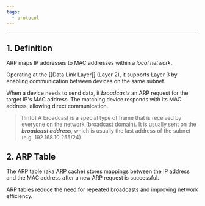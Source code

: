 ```yaml
---
tags:
  - protocol
---
```

---
## 1. Definition

ARP maps IP addresses to MAC addresses within a *local network*. 

Operating at the [[Data Link Layer]] (Layer 2), it supports Layer 3 by enabling communication between devices on the same subnet. 

When a device needs to send data, it *broadcasts* an ARP request for the target IP's MAC address. The matching device responds with its MAC address, allowing direct communication.

>[!info]
>A broadcast is a special type of frame that is received by everyone on the network (broadcast domain). It is usually sent on the ***broadcast address***, which is usually the last address of the subnet (e.g. 192.168.10.255/24)

## 2. ARP Table

The ARP table (aka ARP cache) stores mappings between the IP address and the MAC address after a new ARP request is successful.

ARP tables reduce the need for repeated broadcasts and improving network efficiency.